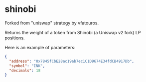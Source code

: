 # shinobi

Forked from "uniswap" strategy by vfatouros.

Returns the weight of a token from Shinobi (a Uniswap v2 fork) LP positions.

Here is an example of parameters:

```json
{
  "address": "0x7845fCbE28ac19ab7ec1C1D9674E34fdCB4917Db",
  "symbol": "INK",
  "decimals": 18
}
```
